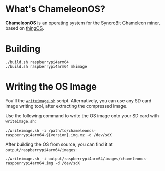 # What's ChameleonOS?

**ChameleonOS** is an operating system for the SyncroBit Chameleon miner, based on [thingOS](https://github.com/ccrisan/thingos).

# Building

    ./build.sh raspberrypi4arm64
    ./build.sh raspberrypi4arm64 mkimage

# Writing the OS Image

You'll the [`writeimage.sh`](https://github.com/ccrisan/chameleonos/blob/main/writeimage.sh) script. Alternatively, you can use any SD card image writing tool, after extracting the compressed image.

Use the following command to write the OS image onto your SD card with `writeimage.sh`:

    ./writeimage.sh -i /path/to/chameleonos-raspberrypi4arm64-${version}.img.xz -d /dev/sdX

After building the OS from source, you can find it at `output/raspberrypi4arm64/images`:

    ./writeimage.sh -i output/raspberrypi4arm64/images/chameleonos-raspberrypi4arm64.img -d /dev/sdX
